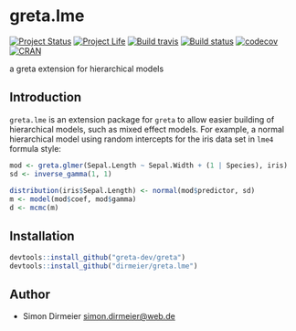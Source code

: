 # greta.lme

[![Project Status](http://www.repostatus.org/badges/latest/concept.svg)](http://www.repostatus.org/#concept)
[![Project Life](https://img.shields.io/badge/lifecycle-experimental-orange.svg)](https://www.tidyverse.org/lifecycle/#experimental)
[![Build travis](https://travis-ci.org/dirmeier/greta.lme.svg?branch=master)](https://travis-ci.org/dirmeier/greta.lme)
[![Build status](https://ci.appveyor.com/api/projects/status/y1q7ynuvc7eo0pt3?svg=true)](https://ci.appveyor.com/project/dirmeier/greta-lme)
[![codecov](https://codecov.io/gh/dirmeier/greta.lme/branch/master/graph/badge.svg)](https://codecov.io/gh/dirmeier/greta.lme)
[![CRAN](http://www.r-pkg.org/badges/version/greta.lme?color=white)](https://cran.r-project.org/package=greta.lme)

a greta extension for hierarchical models 
 
## Introduction

`greta.lme` is an extension package for `greta` to allow easier building of hierarchical models, such as mixed effect models.
For example, a normal hierarchical model using random intercepts for the iris data set in `lme4` formula style:

```R
mod <- greta.glmer(Sepal.Length ~ Sepal.Width + (1 | Species), iris)
sd <- inverse_gamma(1, 1)
 
distribution(iris$Sepal.Length) <- normal(mod$predictor, sd)
m <- model(mod$coef, mod$gamma)
d <- mcmc(m)
```

## Installation

```r
devtools::install_github("greta-dev/greta")
devtools::install_github("dirmeier/greta.lme")
```

## Author

* Simon Dirmeier <a href="mailto:simon.dirmeier@web.de">simon.dirmeier@web.de</a>